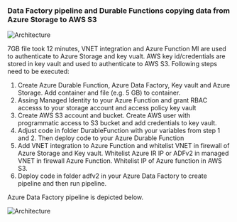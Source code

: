 ### Data Factory pipeline and Durable Functions copying data from Azure Storage to AWS S3

![Architecture](https://github.com/rebremer/copy-azurestorage-awss3/blob/master/pictures/architecture_overview.png)

7GB file took 12 minutes, VNET integration and Azure Function MI are used to authenticate to Azure Storage and key vualt. AWS key id/credentials are stored in key vault and used to authenticate to AWS S3. Following steps need to be executed:

1. Create Azure Durable Function, Azure Data Factory, Key vault and Azure Storage. Add container and file (e.g. 5 GB) to container.
2. Assing Managed Identity to your Azure Function and grant RBAC accesss to your storage account and access policy key vault
3. Create AWS S3 account and bucket. Create AWS user with programmatic access to S3 bucket and add credentials to key vault. 
4. Adjust code in folder DurableFunction with your variables from step 1 and 2. Then deploy code to your Azure Durable Function
5. Add VNET integration to Azure Function and whitelist VNET in firewall of Azure Storage and Key vault. Whitelist Azure IR IP or ADFv2 in managed VNET in firewall Azure Function. Whitelist IP of Azure function in AWS S3.
6. Deploy code in folder adfv2 in your Azure Data Factory to create pipeline and then run pipeline.

Azure Data Factory pipeline is depicted below.

![Architecture](https://github.com/rebremer/copy-azurestorage-awss3/blob/master/pictures/data_factory_overview.png)
